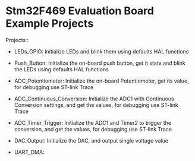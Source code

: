 # Stm32F469 Evaluation Board Example Projects

Projects :

- LEDs_GPIO: Initialize LEDs and blink them using defaults HAL functions

- Push_Button: Initialize the on-board push button, get it state and blink the LEDs using defaults HAL functions

- ADC_Potentiometer: Initialize the on-board Potentiometer, get its value, for debugging use ST-link Trace 

- ADC_Continuous_Conversion: Initialize the ADC1 with Continuous Conversion settings, and get the values, for debugging use ST-link Trace 

- ADC_Timer_Trigger: Initialize the ADC1 and Timer2 to trigger the conversion, and get the values, for debugging use ST-link Trace 

- DAC_Output: Initialize the DAC, and output single voltage value

- UART_DMA: 